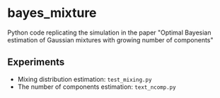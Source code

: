 # bayes_mixture
Python code replicating the simulation in the paper "Optimal Bayesian estimation of Gaussian mixtures with growing number of components"

## Experiments

* Mixing distribution estimation: `test_mixing.py`
* The number of components estimation: `text_ncomp.py`

